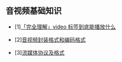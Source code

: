 ## 音视频基础知识

- [1][「完全理解」video 标签到底能播放什么](https://juejin.cn/post/7018373086072766472)

- [2][音视频封装格式和编码格式](https://developer.aliyun.com/article/53792)

- [3][流媒体协议及格式](https://juejin.cn/post/7351321279355502642)